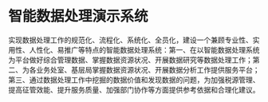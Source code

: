 # 智能数据处理演示系统
实现数据处理工作的规范化、流程化、系统化、全员化，建设一个兼顾专业性、实用性、人性化、易推广等特点的智能数据处理系统：第一、在以智能数据处理系统为平台做好综合管理数据、掌握数据资源状况、开展数据研究等数据处理工作；第二、为各业务处室、基层局掌握数据资源状况、开展数据分析工作提供服务平台；第三、通过数据处理工作中挖掘的数据价值和发现数据的问题，为加强税源管理、提高征管效能、提升服务质量、加强部门协作等方面提供参考依据和合理化建议。

